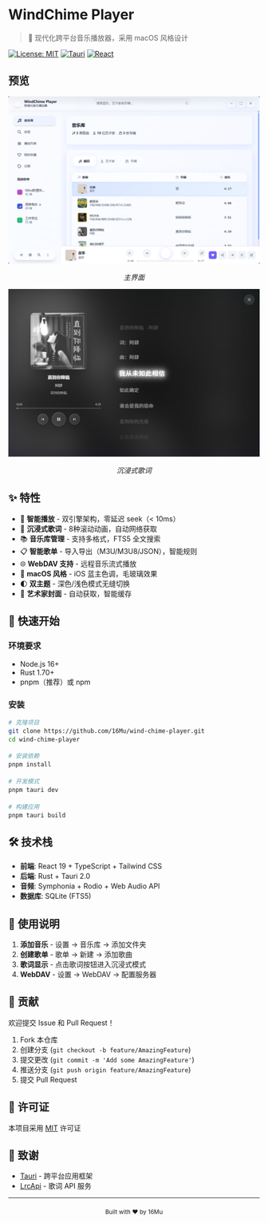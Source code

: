 # WindChime Player

> 🎵 现代化跨平台音乐播放器，采用 macOS 风格设计

[![License: MIT](https://img.shields.io/badge/License-MIT-yellow.svg)](https://opensource.org/licenses/MIT)
[![Tauri](https://img.shields.io/badge/tauri-2.0-blue.svg)](https://tauri.app/)
[![React](https://img.shields.io/badge/react-19-blue.svg)](https://reactjs.org/)

## 预览

<div align="center">
  <img src="920830cfa3481de365a0bf420af684df.png" alt="主界面" width="700"/>
  <p><i>主界面</i></p>
  
  <img src="f8103e1ed70f6754d0b16401233eb155.png" alt="沉浸式歌词" width="700"/>
  <p><i>沉浸式歌词</i></p>
</div>

## ✨ 特性

- 🎵 **智能播放** - 双引擎架构，零延迟 seek（< 10ms）
- 🎤 **沉浸式歌词** - 8种滚动动画，自动网络获取
- 📚 **音乐库管理** - 支持多格式，FTS5 全文搜索
- 📋 **智能歌单** - 导入导出（M3U/M3U8/JSON），智能规则
- 🌐 **WebDAV 支持** - 远程音乐流式播放
- 🎨 **macOS 风格** - iOS 蓝主色调，毛玻璃效果
- 🌓 **双主题** - 深色/浅色模式无缝切换
- 🎯 **艺术家封面** - 自动获取，智能缓存

## 🚀 快速开始

### 环境要求

- Node.js 16+
- Rust 1.70+
- pnpm（推荐）或 npm

### 安装

```bash
# 克隆项目
git clone https://github.com/16Mu/wind-chime-player.git
cd wind-chime-player

# 安装依赖
pnpm install

# 开发模式
pnpm tauri dev

# 构建应用
pnpm tauri build
```

## 🛠️ 技术栈

- **前端**: React 19 + TypeScript + Tailwind CSS
- **后端**: Rust + Tauri 2.0
- **音频**: Symphonia + Rodio + Web Audio API
- **数据库**: SQLite (FTS5)

## 📖 使用说明

1. **添加音乐** - 设置 → 音乐库 → 添加文件夹
2. **创建歌单** - 歌单 → 新建 → 添加歌曲
3. **歌词显示** - 点击歌词按钮进入沉浸式模式
4. **WebDAV** - 设置 → WebDAV → 配置服务器

## 🤝 贡献

欢迎提交 Issue 和 Pull Request！

1. Fork 本仓库
2. 创建分支 (`git checkout -b feature/AmazingFeature`)
3. 提交更改 (`git commit -m 'Add some AmazingFeature'`)
4. 推送分支 (`git push origin feature/AmazingFeature`)
5. 提交 Pull Request

## 📄 许可证

本项目采用 [MIT](LICENSE) 许可证

## 🙏 致谢

- [Tauri](https://tauri.app/) - 跨平台应用框架
- [LrcApi](https://github.com/HisAtri/LrcApi) - 歌词 API 服务

---

<div align="center">
  <sub>Built with ❤️ by 16Mu</sub>
</div>
